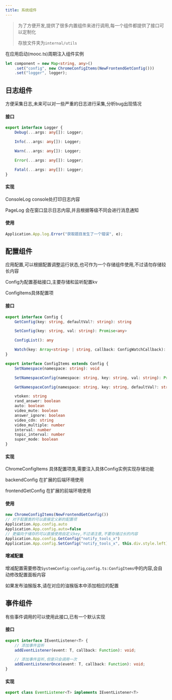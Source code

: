 ```yaml
---
title: 系统组件
---
```


> 为了方便开发,提供了很多内置组件来进行调用,每一个组件都提供了接口可以定制化
>
> 存放文件夹为`internal/utils`

在应用启动(mooc.ts)周期注入组件实例
```ts
let component = new Map<string, any>()
    .set("config", new ChromeConfigItems(NewFrontendGetConfig()))
    .set("logger", logger);
```

## 日志组件
方便采集日志,未来可以对一些严重的日志进行采集,分析bug出现情况

#### 接口
```ts
export interface Logger {
    Debug(...args: any[]): Logger;

    Info(...args: any[]): Logger;

    Warn(...args: any[]): Logger;

    Error(...args: any[]): Logger;

    Fatal(...args: any[]): Logger;
}
```
#### 实现
ConsoleLog console处打印日志内容

PageLog 会在窗口显示日志内容,并且根据等级不同会进行消息通知

#### 使用
```ts
Application.App.log.Error("获取题目发生了一个错误", e);
```

## 配置组件
应用配置,可以根据配置调整运行状态,也可作为一个存储组件使用,不过请勿存储较长内容

Config为配置基础接口,主要存储和监听配置kv

ConfigItems具体配置项
#### 接口
```ts
export interface Config {
    GetConfig(key: string, defaultVal?: string): string

    SetConfig(key: string, val: string): Promise<any>

    ConfigList(): any

    Watch(key: Array<string> | string, callback: ConfigWatchCallback): void
}

export interface ConfigItems extends Config {
    SetNamespace(namespace: string): void

    SetNamespaceConfig(namespace: string, key: string, val: string): Promise<any>

    GetNamespaceConfig(namespace: string, key: string, defaultVal?: string): string

    vtoken: string
    rand_answer: boolean
    auto: boolean
    video_mute: boolean
    answer_ignore: boolean
    video_cdn: string
    video_multiple: number
    interval: number
    topic_interval: number
    super_mode: boolean
}
```
#### 实现
ChromeConfigItems 具体配置项类,需要注入具体Config实例实现存储功能

backendConfig 在扩展的后端环境使用

frontendGetConfig 在扩展的前端环境使用
#### 使用

```ts
new ChromeConfigItems(NewFrontendGetConfig())
// 对于配置类的可以直接定义新的配置项
Application.App.config.auto
Application.App.config.auto=false
// 更偏向于储存的可以直接使用自定义key,不过请注意,不要存储过长的内容
Application.App.config.GetConfig("notify_tools_x")
Application.App.config.SetConfig("notify_tools_x", this.div.style.left);
```

#### 增减配置
增减配置需要修改`SystemConfig:config`,`config.ts:ConfigItems`中的内容,会自动修改配置面板内容

如果发布油猴版本,请在对应的油猴版本中添加相应的配置



## 事件组件

有些事件调用的可以使用此接口,已有一个默认实现

#### 接口

```ts
export interface IEventListener<T> {
    // 添加事件监听
    addEventListener(event: T, callback: Function): void;

    // 添加事件监听,但是只会调用一次
    addEventListenerOnce(event: T, callback: Function): void;
}
```

#### 实现

```ts
export class EventListener<T> implements IEventListener<T>
```

